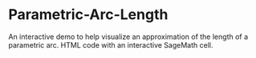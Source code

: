 # Parametric-Arc-Length
An interactive demo to help visualize an approximation of the length of a parametric arc. HTML code with an interactive SageMath cell.
